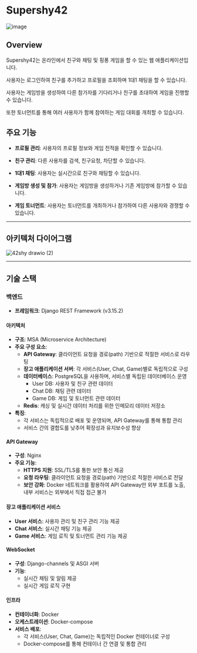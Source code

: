 # Supershy42
![image](https://github.com/user-attachments/assets/e88c1f1b-01e2-4da2-86ad-ba575257bbb6)

## Overview
Supershy42는 온라인에서 친구와 채팅 및 핑퐁 게임을 할 수 있는 웹 애플리케이션입니다. 

사용자는 로그인하여 친구를 추가하고 프로필을 조회하며 1대1 채팅을 할 수 있습니다. 

사용자는 게임방을 생성하여 다른 참가자를 기다리거나 친구를 초대하여 게임을 진행할 수 있습니다. 

또한 토너먼트를 통해 여러 사용자가 함께 참여하는 게임 대회를 개최할 수 있습니다. 


## 주요 기능
- **프로필 관리**: 사용자의 프로필 정보와 게임 전적을 확인할 수 있습니다.

- **친구 관리**: 다른 사용자를 검색, 친구요청, 차단할 수 있습니다.

- **1대1 채팅**: 사용자는 실시간으로 친구와 채팅할 수 있습니다.

- **게임방 생성 및 참가**: 사용자는 게임방을 생성하거나 기존 게임방에 참가할 수 있습니다.

- **게임 토너먼트**: 사용자는 토너먼트를 개최하거나 참가하여 다른 사용자와 경쟁할 수 있습니다.

---

## 아키텍처 다이어그램
![42shy drawio (2)](https://github.com/user-attachments/assets/49a4ac68-d99c-4774-9bac-62d309e66fce)


---

## 기술 스택

### 백엔드
- **프레임워크**: Django REST Framework (v3.15.2)

#### 아키텍처
- **구조**: MSA (Microservice Architecture)
- **주요 구성 요소**:
  - **API Gateway**: 클라이언트 요청을 경로(path) 기반으로 적절한 서비스로 라우팅
  - **장고 애플리케이션 서버**: 각 서비스(User, Chat, Game)별로 독립적으로 구성
  - **데이터베이스**: PostgreSQL을 사용하며, 서비스별 독립된 데이터베이스 운영
    - User DB: 사용자 및 친구 관련 데이터
    - Chat DB: 채팅 관련 데이터
    - Game DB: 게임 및 토너먼트 관련 데이터
  - **Redis**: 캐싱 및 실시간 데이터 처리를 위한 인메모리 데이터 저장소
- **특징**:
  - 각 서비스는 독립적으로 배포 및 운영되며, API Gateway를 통해 통합 관리
  - 서비스 간의 결합도를 낮추어 확장성과 유지보수성 향상

#### API Gateway
- **구성**: Nginx
- **주요 기능**:
  - **HTTPS 지원**: SSL/TLS를 통한 보안 통신 제공
  - **요청 라우팅**: 클라이언트 요청을 경로(path) 기반으로 적절한 서비스로 전달
  - **보안 강화**: Docker 네트워크를 활용하여 API Gateway만 외부 포트를 노출, 내부 서비스는 외부에서 직접 접근 불가

#### 장고 애플리케이션 서비스
- **User 서비스**: 사용자 관리 및 친구 관리 기능 제공
- **Chat 서비스**: 실시간 채팅 기능 제공
- **Game 서비스**: 게임 로직 및 토너먼트 관리 기능 제공

#### WebSocket
- **구성**: Django-channels 및 ASGI 서버
- **기능**:
  - 실시간 채팅 및 알림 제공
  - 실시간 게임 로직 구현

#### 인프라
- **컨테이너화**: Docker
- **오케스트레이션**: Docker-compose
- **서비스 배포**:
  - 각 서비스(User, Chat, Game)는 독립적인 Docker 컨테이너로 구성
  - Docker-compose를 통해 컨테이너 간 연결 및 통합 관리
